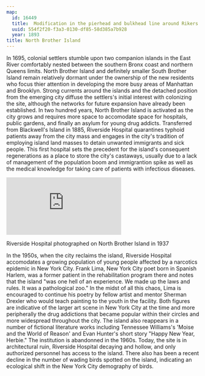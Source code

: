 ```yaml
---
map:
  id: 16449
  title:  Modification in the pierhead and bulkhead line around Rikers Island
  uuid: 554f2f20-f3a3-0130-df85-58d385a7b928
  year: 1893
title: North Brother Island
---
```

In 1695, colonial settlers stumble upon two companion islands in the East River comfortably nested between the southern Bronx coast and northern Queens limits. North Brother Island and definitely smaller South Brother Island remain relatively dormant under the ownership of the new residents who focus thier attention in developing the more busy areas of Manhattan and Brooklyn. Strong currents around the islands and the detached position from the emerging city diffuse the settlers's initial interest with colonizing the site, although the networks for future expansion have already been established. In two hundred years, North Brother Island is activated as the city grows and requires more space to accomodate space for hospitals, public gardens, and finally an asylum for young drug addicts. Transferred from Blackwell's Island in 1885, Riverside Hospital quarantines typhoid patients away from the city mass and engages in the city's tradition of employing island land masses to detain unwanted immigrants and sick people. This first hospital sets the precedent for the island's consequent regenerations as a place to store the city's castaways, usually due to a lack of management of the population boom and immigrantion spike as well as the medical knowledge for taking care of patients with infectious diseases. 

![](https://images.nypl.org/index.php?id=732095F&t=w)

Riverside Hospital photographed on North Brother Island in 1937

In the 1950s, when the city reclaims the island, Riverside Hospital accomodates a growing population of young people affected by a narcotics epidemic in New York City. Frank Lima, New York City poet born in Spanish Harlem, was a former patient in the rehabilitation program there and notes that the island "was one hell of an experience. We made up the laws and rules. It was a pathological zoo." In the midst of all this chaos, Lima is encouraged to continue his poetry by fellow artist and mentor Sherman Drexler who would teach painting to the youth in the facility. Both figures are indicative of the larger art scene in New York City at the time and more peripherally the drug addictions that became popular within their circles and more widespread throughout the city. The island also reappears in a number of fictional literature works including Tennessee Williams's 'Moise and the World of Reason' and Evan Hunter's short story "Happy New Year, Herbie." The institution is abandonned in the 1960s. Today, the site is in architectural ruin, Riverside Hospital decaying and hollow, and only authorized personnel has access to the island. There also has been a recent decline in the number of wading birds spotted on the island, indicating an ecological shift in the New York City demography of birds.

